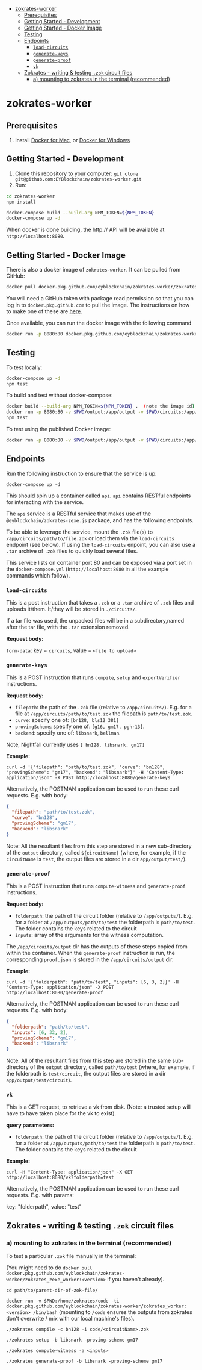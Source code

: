 <!-- START doctoc generated TOC please keep comment here to allow auto update -->
<!-- DON'T EDIT THIS SECTION, INSTEAD RE-RUN doctoc TO UPDATE -->

- [zokrates-worker](#zokrates-worker)
  - [Prerequisites](#prerequisites)
  - [Getting Started - Development](#getting-started---development)
  - [Getting Started - Docker Image](#getting-started---docker-image)
  - [Testing](#testing)
  - [Endpoints](#endpoints)
    - [`load-circuits`](#load-circuits)
    - [`generate-keys`](#generate-keys)
    - [`generate-proof`](#generate-proof)
    - [`vk`](#vk)
  - [Zokrates - writing & testing `.zok` circuit files](#zokrates---writing--testing-zok-circuit-files)
    - [a) mounting to zokrates in the terminal (recommended)](#a-mounting-to-zokrates-in-the-terminal-recommended)

<!-- END doctoc generated TOC please keep comment here to allow auto update -->

# zokrates-worker

## Prerequisites

1. Install [Docker for Mac](https://www.docker.com/docker-mac), or
   [Docker for Windows](https://www.docker.com/docker-windows)

## Getting Started - Development

1. Clone this repository to your computer:
   `git clone git@github.com:EYBlockchain/zokrates-worker.git`
1. Run:

```sh
cd zokrates-worker
npm install
```

```sh
docker-compose build --build-arg NPM_TOKEN=${NPM_TOKEN}
docker-compose up -d
```

When docker is done building, the http:// API will be available at `http://localhost:8080`.

## Getting Started - Docker Image

There is also a docker image of `zokrates-worker`. It can be pulled from GitHub:

```sh
docker pull docker.pkg.github.com/eyblockchain/zokrates-worker/zokrates_worker:<version>
```

You will need a GitHub token with package read permission so that you can log in to
`docker.pkg.github.com` to pull the image. The instructions on how to make one of these are
[here](https://docs.github.com/en/github/authenticating-to-github/creating-a-personal-access-token).

Once available, you can run the docker image with the following command

```sh
docker run -p 8080:80 docker.pkg.github.com/eyblockchain/zokrates-worker/zokrates_worker:<version>
```

## Testing

To test locally:

```sh
docker-compose up -d
npm test
```

To build and test without docker-compose:

```sh
docker build --build-arg NPM_TOKEN=${NPM_TOKEN} .  (note the image id)
docker run -p 8080:80 -v $PWD/output:/app/output -v $PWD/circuits:/app/circuits <image id>
npm test
```

To test using the published Docker image:

```sh
docker run -p 8080:80 -v $PWD/output:/app/output -v $PWD/circuits:/app/circuits docker.pkg.github.com/eyblockchain/zokrates-worker/zokrates_worker:<version>
```

## Endpoints

Run the following instruction to ensure that the service is up:

`docker-compose up -d`

This should spin up a container called `api`. `api` contains RESTful endpoints for interacting with
the service.

The `api` service is a RESTful service that makes use of the `@eyblockchain/zokrates-zexe.js`
package, and has the following endpoints.

To be able to leverage the service, mount the `.zok` file(s) to `/app/circuits/path/to/file.zok` or
load them via the `load-circuits` endpoint (see below). If using the `load-circuits` enpoint, you
can also use a `.tar` archive of `.zok` files to quickly load several files.

This service lists on container port 80 and can be exposed via a port set in the
`docker-compose.yml` (`http://localhost:8080` in all the example commands which follow).

### `load-circuits`

This is a post instruction that takes a `.zok` or a `.tar` archive of `.zok` files and uploads
it/them. It/they will be stored in `./circuits/`.

If a tar file was used, the unpacked files will be in a subdirectory,named after the tar file, with
the `.tar` extension removed.

**Request body:**

`form-data`: key = `circuits`, value = `<file to upload>`

### `generate-keys`

This is a POST instruction that runs `compile`, `setup` and `exportVerifier` instructions.

**Request body:**

- `filepath`: the path of the `.zok` file (relative to `/app/circuits/`). E.g. for a file at
  `/app/circuits/path/to/test.zok` the filepath is `path/to/test.zok`.
- `curve`: specify one of: `[bn128, bls12_381]`
- `provingScheme`: specify one of: `[g16, gm17, pghr13]`.
- `backend`: specify one of: `libsnark`, `bellman`.

Note, Nightfall currently uses `[ bn128, libsnark, gm17]`

**Example:**

`curl -d '{"filepath": "path/to/test.zok", "curve": "bn128", "provingScheme": "gm17", "backend": "libsnark"}' -H "Content-Type: application/json" -X POST http://localhost:8080/generate-keys`

Alternatively, the POSTMAN application can be used to run these curl requests. E.g. with body:

```json
{
  "filepath": "path/to/test.zok",
  "curve": "bn128",
  "provingScheme": "gm17",
  "backend": "libsnark"
}
```

Note: All the resultant files from this step are stored in a new sub-directory of the `output`
directory, called `${circuitName}` (where, for example, if the `circuitName` is `test`, the output
files are stored in a dir `app/output/test/`).

### `generate-proof`

This is a POST instruction that runs `compute-witness` and `generate-proof` instructions.

**Request body:**

- `folderpath`: the path of the circuit folder (relative to `/app/outputs/`). E.g. for a folder at
  `/app/outputs/path/to/test` the folderpath is `path/to/test`. The folder contains the keys related
  to the circuit
- `inputs`: array of the arguments for the witness computation.

The `/app/circuits/output` dir has the outputs of these steps copied from within the container. When
the `generate-proof` instruction is run, the corresponding `proof.json` is stored in the
`/app/circuits/output` dir.

**Example:**

`curl -d '{"folderpath": "path/to/test", "inputs": [6, 3, 2]}' -H "Content-Type: application/json" -X POST http://localhost:8080/generate-proof`

Alternatively, the POSTMAN application can be used to run these curl requests. E.g. with body:

```json
{
  "folderpath": "path/to/test",
  "inputs": [6, 32, 2],
  "provingScheme": "gm17",
  "backend": "libsnark"
}
```

Note: All of the resultant files from this step are stored in the same sub-directory of the `output`
directory, called `path/to/test` (where, for example, if the folderpath is `test/circuit`, the
output files are stored in a dir `app/output/test/circuit`).

### `vk`

This is a GET request, to retrieve a vk from disk. (Note: a trusted setup will have to have taken
place for the vk to exist).

**query parameters:**

- `folderpath`: the path of the circuit folder (relative to `/app/outputs/`). E.g. for a folder at
  `/app/outputs/path/to/test` the folderpath is `path/to/test`. The folder contains the keys related
  to the circuit

**Example:**

`curl -H "Content-Type: application/json" -X GET http://localhost:8080/vk?folderpath=test`

Alternatively, the POSTMAN application can be used to run these curl requests. E.g. with params:

key: "folderpath", value: "test"

## Zokrates - writing & testing `.zok` circuit files

### a) mounting to zokrates in the terminal (recommended)

To test a particular `.zok` file manually in the terminal:

(You might need to do
`docker pull docker.pkg.github.com/eyblockchain/zokrates-worker/zokrates_zexe_worker:<version>` if
you haven't already).

`cd path/to/parent-dir-of-zok-file/`

`docker run -v $PWD:/home/zokrates/code -ti docker.pkg.github.com/eyblockchain/zokrates-worker/zokrates_worker:<version> /bin/bash`
(mounting to `/code` ensures the outputs from zokrates don't overwrite / mix with our local
machine's files).

`./zokrates compile -c bn128 -i code/<circuitName>.zok`

`./zokrates setup -b libsnark -proving-scheme gm17`

`./zokrates compute-witness -a <inputs>`

`./zokrates generate-proof -b libsnark -proving-scheme gm17`
